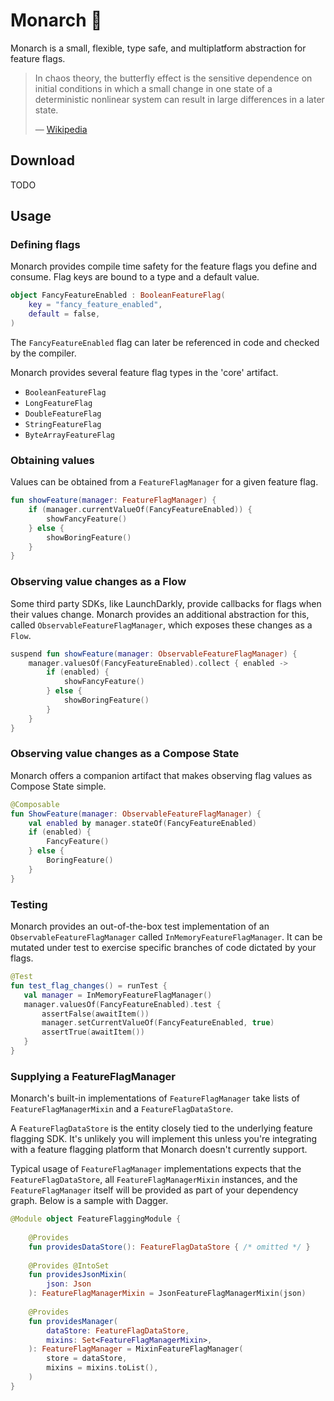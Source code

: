 # Monarch 🦋

Monarch is a small, flexible, type safe, and multiplatform abstraction for feature flags.  

> In chaos theory, the butterfly effect is the sensitive dependence on initial conditions in which a small change in one state of a deterministic nonlinear system can result in large differences in a later state.
> 
> — [Wikipedia](https://en.wikipedia.org/wiki/Butterfly_effect)

## Download

TODO

## Usage 

### Defining flags

Monarch provides compile time safety for the feature flags you define and consume.
Flag keys are bound to a type and a default value. 

```kt
object FancyFeatureEnabled : BooleanFeatureFlag(
    key = "fancy_feature_enabled",
    default = false,
)
```

The `FancyFeatureEnabled` flag can later be referenced in code and checked by the compiler. 

Monarch provides several feature flag types in the 'core' artifact. 

* `BooleanFeatureFlag`
* `LongFeatureFlag`
* `DoubleFeatureFlag`
* `StringFeatureFlag`
* `ByteArrayFeatureFlag`

### Obtaining values

Values can be obtained from a `FeatureFlagManager` for a given feature flag.

```kt
fun showFeature(manager: FeatureFlagManager) {
    if (manager.currentValueOf(FancyFeatureEnabled)) {
        showFancyFeature()
    } else {
        showBoringFeature()
    }
}
```

### Observing value changes as a Flow

Some third party SDKs, like LaunchDarkly, provide callbacks for flags when their values change.
Monarch provides an additional abstraction for this, called `ObservableFeatureFlagManager`,
which exposes these changes as a `Flow`.

```kt
suspend fun showFeature(manager: ObservableFeatureFlagManager) {
    manager.valuesOf(FancyFeatureEnabled).collect { enabled -> 
        if (enabled) {
            showFancyFeature()
        } else {
            showBoringFeature()
        }
    }
}
```

### Observing value changes as a Compose State

Monarch offers a companion artifact that makes observing flag values as Compose State simple.

```kotlin
@Composable 
fun ShowFeature(manager: ObservableFeatureFlagManager) {
    val enabled by manager.stateOf(FancyFeatureEnabled)
    if (enabled) {
        FancyFeature()
    } else {
        BoringFeature()
    }
}
```

### Testing

Monarch provides an out-of-the-box test implementation of an `ObservableFeatureFlagManager` called `InMemoryFeatureFlagManager`.
It can be mutated under test to exercise specific branches of code dictated by your flags.

```kotlin
@Test 
fun test_flag_changes() = runTest {
   val manager = InMemoryFeatureFlagManager()
   manager.valuesOf(FancyFeatureEnabled).test {
       assertFalse(awaitItem())
       manager.setCurrentValueOf(FancyFeatureEnabled, true)
       assertTrue(awaitItem())
   }
}
```

### Supplying a FeatureFlagManager

Monarch's built-in implementations of `FeatureFlagManager` take lists of
`FeatureFlagManagerMixin` and a `FeatureFlagDataStore`.

A `FeatureFlagDataStore` is the entity closely tied to the underlying feature flagging SDK. 
It's unlikely you will implement this unless you're integrating with a feature flagging platform 
that Monarch doesn't currently support. 

Typical usage of `FeatureFlagManager` implementations expects that the `FeatureFlagDataStore`, 
all `FeatureFlagManagerMixin` instances, and the `FeatureFlagManager` itself will be provided
as part of your dependency graph. Below is a sample with Dagger. 

```kt
@Module object FeatureFlaggingModule {
    
    @Provides 
    fun providesDataStore(): FeatureFlagDataStore { /* omitted */ }
    
    @Provides @IntoSet 
    fun providesJsonMixin(
        json: Json
    ): FeatureFlagManagerMixin = JsonFeatureFlagManagerMixin(json)
    
    @Provides 
    fun providesManager(
        dataStore: FeatureFlagDataStore, 
        mixins: Set<FeatureFlagManagerMixin>,
    ): FeatureFlagManager = MixinFeatureFlagManager(
        store = dataStore, 
        mixins = mixins.toList(),
    )
}
```